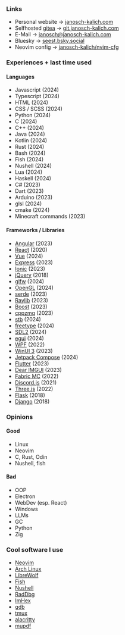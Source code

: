 ### Links
- Personal website $\rightarrow$ [janosch-kalich.com](https://janosch-kalich.com)
- Selfhosted [gitea](https://github.com/go-gitea/gitea) $\rightarrow$ [git.janosch-kalich.com](https://git.janosch-kalich.com)
- E-Mail $\rightarrow$ [janosch@janosch-kalich.com](mailto://janosch@janosch-kalich.com)
- Bluesky $\rightarrow$ [seest.bsky.social](https://bsky.app/profile/seest.bsky.social)
- Neovim config $\rightarrow$ [janosch-kalich/nvim-cfg](https://github.com/Janosch-Kalich/nvim-cfg)

### Experiences + last time used
#### Languages
- Javascript (2024)
- Typescript (2024)
- HTML (2024)
- CSS / SCSS (2024)
- Python (2024)
- C (2024)
- C++ (2024)
- Java (2024)
- Kotlin (2024)
- Rust (2024)
- Bash (2024)
- Fish (2024)
- Nushell (2024)
- Lua (2024)
- Haskell (2024)
- C# (2023)
- Dart (2023)
- Arduino (2023)
- glsl (2024)
- cmake (2024)
- Minecraft commands (2023)
#### Frameworks / Libraries
- [Angular](https://github.com/angular/angular) (2023)
- [React](https://github.com/facebook/react) (2020)
- [Vue](https://github.com/vuejs/vue) (2024)
- [Express](https://github.com/expressjs/express) (2023)
- [Ionic](https://github.com/ionic-team/ionic-framework) (2023)
- [jQuery](https://github.com/jquery/jquery) (2018)
- [glfw](https://github.com/glfw/glfw) (2024)
- [OpenGL](https://www.opengl.org/) (2024)
- [serde](https://github.com/serde-rs/serde) (2023)
- [Raylib](https://github.com/raysan5/raylib) (2023)
- [Boost](https://github.com/boostorg/boost) (2023)
- [cppzmq](https://github.com/zeromq/cppzmq) (2023)
- [stb](https://github.com/nothings/stb/) (2024)
- [freetype](https://github.com/freetype/freetype) (2024)
- [SDL2](https://github.com/libsdl-org/SDL) (2024)
- [egui](https://github.com/emilk/egui) (2024)
- [WPF](https://github.com/dotnet/wpf) (2022)
- [WinUI 3](https://learn.microsoft.com/en-us/windows/apps/winui/winui3/) (2023)
- [Jetpack Compose](https://developer.android.com/develop/ui/compose) (2024)
- [Flutter](https://github.com/flutter/flutter) (2023)
- [Dear IMGUI](https://github.com/ocornut/imgui) (2023)
- [Fabric MC](https://fabricmc.net/) (2022)
- [Discord.js](https://discord.js.org/) (2021)
- [Three.js](https://github.com/mrdoob/three.js) (2022)
- [Flask](https://github.com/pallets/flask) (2018)
- [Django]([https://github.com/pallets/flask](https://github.com/django/django)) (2018)

### Opinions

#### Good
- Linux
- Neovim
- C, Rust, Odin
- Nushell, fish

#### Bad
- OOP
- Electron
- WebDev (esp. React)
- Windows
- LLMs
- GC
- Python
- Zig

### Cool software I use
- [Neovim](https://neovim.io)
- [Arch Linux](https://archlinux.org)
- [LibreWolf](https://librewolf.net/)
- [Fish](https://fishshell.com/)
- [Nushell](https://www.nushell.sh/)
- [RadDbg](https://github.com/EpicGamesExt/raddebugger)
- [ImHex](https://imhex.werwolv.net/)
- [gdb](https://www.sourceware.org/gdb/)
- [tmux](https://github.com/tmux/tmux/wiki)
- [alacritty](https://alacritty.org/)
- [mupdf](https://mupdf.com/)
